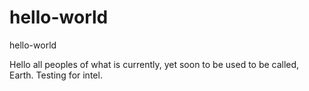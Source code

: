 # hello-world
hello-world

Hello all peoples of what is currently, yet soon to be used to be called, Earth.
Testing for intel.

